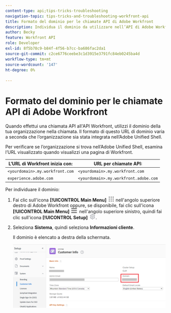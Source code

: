 ```yaml
---
content-type: api;tips-tricks-troubleshooting
navigation-topic: tips-tricks-and-troubleshooting-workfront-api
title: Formato del dominio per le chiamate API di Adobe Workfront
description: Individua il dominio da utilizzare nell’API di Adobe Workfront
author: Becky
feature: Workfront API
role: Developer
exl-id: 8f5b78c9-b84f-4f56-b7cc-ba686fac2da1
source-git-commit: c2ce6776ceebe3c1d3915e3791fc84eb0245ba4d
workflow-type: tm+mt
source-wordcount: '147'
ht-degree: 0%

---
```


# Formato del dominio per le chiamate API di Adobe Workfront

Quando effettui una chiamata API all&#39;API Workfront, utilizzi il dominio della tua organizzazione nella chiamata. Il formato di questo URL di dominio varia a seconda che l’organizzazione sia stata integrata nell’Adobe Unified Shell.

Per verificare se l’organizzazione si trova nell’Adobe Unified Shell, esamina l’URL visualizzato quando visualizzi una pagina di Workfront.

| L’URL di Workfront inizia con: | URL per chiamate API: |
|---|---|
| `<yourdomain>.my.workfront.com` | `<yourdomain>.my.workfront.com` |
| `experience.adobe.com` | `<yourdomain>.my.workfront.adobe.com` |

Per individuare il dominio:

1. Fai clic sull&#39;icona **[!UICONTROL Main Menu]** ![Main Menu](/help/_includes/assets/main-menu-icon.png) nell&#39;angolo superiore destro di Adobe Workfront oppure, se disponibile, fai clic sull&#39;icona **[!UICONTROL Main Menu]** ![Main Menu](/help/_includes/assets/main-menu-icon-left-nav.png) nell&#39;angolo superiore sinistro, quindi fai clic sull&#39;icona **[!UICONTROL Setup]** ![Setup](/help/_includes/assets/gear-icon-setup.png).
1. Seleziona **Sistema**, quindi seleziona **Informazioni cliente**.

   Il dominio è elencato a destra della schermata.

   ![Dominio](assets/domain.png)

